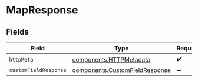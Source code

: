 # MapResponse


## Fields

| Field                                                                            | Type                                                                             | Required                                                                         | Description                                                                      |
| -------------------------------------------------------------------------------- | -------------------------------------------------------------------------------- | -------------------------------------------------------------------------------- | -------------------------------------------------------------------------------- |
| `httpMeta`                                                                       | [components.HTTPMetadata](../../models/components/httpmetadata.md)               | :heavy_check_mark:                                                               | N/A                                                                              |
| `customFieldResponse`                                                            | [components.CustomFieldResponse](../../models/components/customfieldresponse.md) | :heavy_minus_sign:                                                               | N/A                                                                              |
